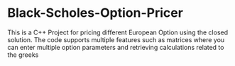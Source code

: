 # Black-Scholes-Option-Pricer

This is a C++ Project for pricing different European Option using the closed solution. The code supports multiple features such as matrices where you can enter multiple option parameters and retrieving calculations related to the greeks
